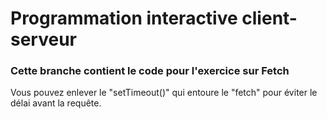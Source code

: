 # Programmation interactive client-serveur
### Cette branche contient le code pour l'exercice sur Fetch

Vous pouvez enlever le "setTimeout()" qui entoure le "fetch" pour éviter le délai avant la requête.
